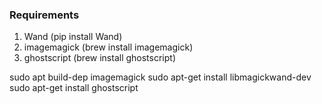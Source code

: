 ### Requirements
1. Wand (pip install Wand)
2. imagemagick (brew install imagemagick)
3. ghostscript (brew install ghostscript)


sudo apt build-dep imagemagick
sudo apt-get install libmagickwand-dev
sudo apt-get install ghostscript
